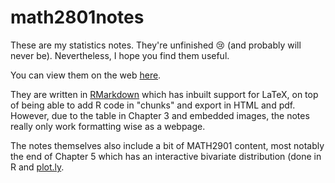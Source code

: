 # math2801notes


These are my statistics notes. They're unfinished 😢 (and probably will never be). Nevertheless, I hope you find them useful.

You can view them on the web [here](https://marcishak.github.io/math2801notes). 


They are written in [RMarkdown](https://rmarkdown.rstudio.com/) which has inbuilt support for LaTeX, on top of being able to add R code in "chunks" and export in HTML and pdf. However, due to the table in Chapter 3 and embedded images, the notes really only work formatting wise as a webpage.

The notes themselves also include a bit of MATH2901 content, most notably the end of Chapter 5 which has an interactive bivariate distribution (done in R and [plot.ly](https://plot.ly/r/). 

